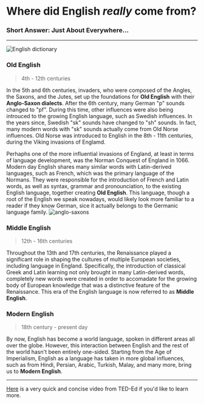 # Where did English *really* come from? 
### Short Answer: Just About Everywhere...

---

![English dictionary](https://images.theconversation.com/files/101293/original/image-20151109-29321-1xynuif.jpg?ixlib=rb-1.1.0&q=45&auto=format&w=926&fit=clip)

### Old English
> 4th - 12th centuries

In the 5th and 6th centuries, invaders, who were composed of the Angles, the Saxons, and the Jutes, set up the foundations for **Old English** with their **Anglo-Saxon dialects**. After the 6th century, many German "p" sounds changed to "pf". During this time, other influences were also being introuced to the growing English language, such as Swedish influences. In the years since, Swedish "sk" sounds have changed to "sh" sounds. In fact, many modern words with "sk" sounds actually come from Old Norse influences. Old Norse was introduced to English in the 8th - 11th centuries, during the Viking invasions of Englamd.

Perhaphs one of the more influential invasions of England, at least in terms of language development, was the Norman Conquest of England in 1066. Modern day English shares many similar words with Latin-derived languages, such as French, which was the primary language of the Normans. They were responsible for the introduction of French and Latin words, as well as syntax, grammar and pronounciation, to the existing English language, together creating **Old English**. This language, though a root of the English we speak nowadays, would likely look more familiar to a reader if they know German, sice it actually belongs to the Germanic language family.
![anglo-saxons](https://upload.wikimedia.org/wikipedia/commons/thumb/1/1a/Anglo-Saxon_ploughmen.png/1199px-Anglo-Saxon_ploughmen.png)

### Middle English
> 12th - 16th centuries

Throughout the 13th and 17th centuries, the Renaissance played a significant role in shaping the cultures of multiple European societies, including language in England. Specifically, the introduction of classical Greek and Latin learning not only brought in many Latin-derived words, completely new words were created in order to accomadate for the growing body of European knowledge that was a distinctive feature of the Renaissance. This era of the English language is now referred to as **Middle English**.

### Modern English
> 18th century - present day

By now, English has become a world language, spoken in different areas all over the globe. However, this interaction between English and the rest of the world hasn't been entirely one-sided. Starting from the Age of Imperialism, English as a language has taken in more global influences, such as from Hindi, Persian, Arabic, Turkish, Malay, and many more, bring us to **Modern English**. 


--- 
[Here](https://youtu.be/YEaSxhcns7Y) is a very quick and concise video from TED-Ed if you'd like to learn more.
